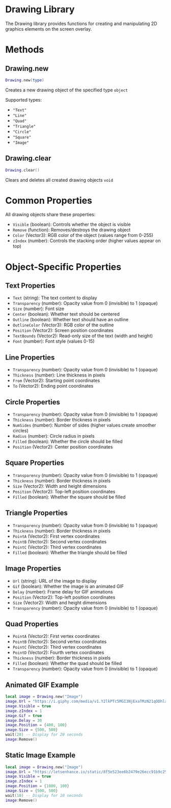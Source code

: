 # Drawing Library

The Drawing library provides functions for creating and manipulating 2D graphics elements on the screen overlay.

# Methods

## Drawing.new
```lua
Drawing.new(type)
```
Creates a new drawing object of the specified type `object`

Supported types:
- `"Text"`
- `"Line"`
- `"Quad"`
- `"Triangle"`
- `"Circle"`
- `"Square"`
- `"Image"`

## Drawing.clear
```lua
Drawing.clear()
```
Clears and deletes all created drawing objects `void`

# Common Properties

All drawing objects share these properties:

- `Visible` (boolean): Controls whether the object is visible
- `Remove` (function): Removes/destroys the drawing object
- `Color` (Vector3): RGB color of the object (values range from 0-255)
- `zIndex` (number): Controls the stacking order (higher values appear on top)

# Object-Specific Properties

## Text Properties
- `Text` (string): The text content to display
- `Transparency` (number): Opacity value from 0 (invisible) to 1 (opaque)
- `Size` (number): Font size
- `Center` (boolean): Whether text should be centered
- `Outline` (boolean): Whether text should have an outline
- `OutlineColor` (Vector3): RGB color of the outline
- `Position` (Vector2): Screen position coordinates
- `TextBounds` (Vector2): Read-only size of the text (width and height)
- `Font` (number): Font style (values 0-15)

## Line Properties
- `Transparency` (number): Opacity value from 0 (invisible) to 1 (opaque)
- `Thickness` (number): Line thickness in pixels
- `From` (Vector2): Starting point coordinates
- `To` (Vector2): Ending point coordinates

## Circle Properties
- `Transparency` (number): Opacity value from 0 (invisible) to 1 (opaque)
- `Thickness` (number): Border thickness in pixels
- `NumSides` (number): Number of sides (higher values create smoother circles)
- `Radius` (number): Circle radius in pixels
- `Filled` (boolean): Whether the circle should be filled
- `Position` (Vector2): Center position coordinates

## Square Properties
- `Transparency` (number): Opacity value from 0 (invisible) to 1 (opaque)
- `Thickness` (number): Border thickness in pixels
- `Size` (Vector2): Width and height dimensions
- `Position` (Vector2): Top-left position coordinates
- `Filled` (boolean): Whether the square should be filled

## Triangle Properties
- `Transparency` (number): Opacity value from 0 (invisible) to 1 (opaque)
- `Thickness` (number): Border thickness in pixels
- `PointA` (Vector2): First vertex coordinates
- `PointB` (Vector2): Second vertex coordinates
- `PointC` (Vector2): Third vertex coordinates
- `Filled` (boolean): Whether the triangle should be filled

## Image Properties
- `Url` (string): URL of the image to display
- `Gif` (boolean): Whether the image is an animated GIF
- `Delay` (number): Frame delay for GIF animations
- `Position` (Vector2): Top-left position coordinates
- `Size` (Vector2): Width and height dimensions
- `Transparency` (number): Opacity value from 0 (invisible) to 1 (opaque)

## Quad Properties
- `PointA` (Vector2): First vertex coordinates
- `PointB` (Vector2): Second vertex coordinates
- `PointC` (Vector2): Third vertex coordinates
- `PointD` (Vector2): Fourth vertex coordinates
- `Thickness` (number): Border thickness in pixels
- `Filled` (boolean): Whether the quad should be filled
- `Transparency` (number): Opacity value from 0 (invisible) to 1 (opaque)



## Animated GIF Example
```lua
local image = Drawing.new("Image")
image.Url = "https://i.giphy.com/media/v1.Y2lkPTc5MGI3NjExaTMzN21qODhla2pudGtlZHQ4aXpyMm5rOXlud3hkbjRmcm44MXhkdCZlcD12MV9pbnRlcm5hbF9naWZfYnlfaWQmY3Q9Zw/VrQjb9El7JaQSFYjgJ/giphy-downsized-large.gif"
image.Visible = true
image.zIndex = 1
image.Gif = true
image.Delay = 30
image.Position = {400, 100}
image.Size = {500, 500}
wait(20) -- Display for 20 seconds
image:Remove()
```

## Static Image Example
```lua
local image = Drawing.new("Image")
image.Url = "https://letsenhance.io/static/8f5e523ee6b2479e26ecc91b9c25261e/1015f/MainAfter.jpg"
image.Visible = true
image.zIndex = 1
image.Position = {1000, 100}
image.Size = {500, 500}
wait(10) -- Display for 10 seconds
image:Remove()
``` 